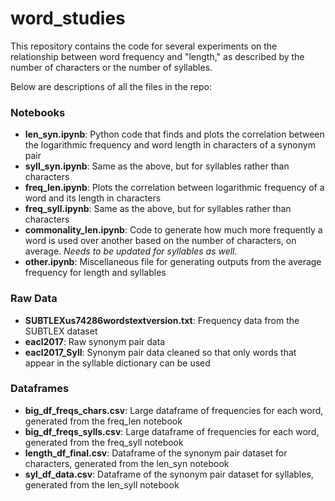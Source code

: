 # word_studies


This repository contains the code for several experiments on the relationship between word frequency and "length," as described by the number of characters or the number of syllables. 

Below are descriptions of all the files in the repo: 

### Notebooks ###
* **len_syn.ipynb**: Python code that finds and plots the correlation between the logarithmic frequency and word length in characters of a synonym pair 
* **syll_syn.ipynb**: Same as the above, but for syllables rather than characters
* **freq_len.ipynb**: Plots the correlation between logarithmic frequency of a word and its length in characters
* **freq_syll.ipynb**: Same as the above, but for syllables rather than characters
* **commonality_len.ipynb**: Code to generate how much more frequently a word is used over another based on the number of characters, on average. <i>Needs to be updated for syllables as well.</i>
* **other.ipynb**: Miscellaneous file for generating outputs from the average frequency for length and syllables

### Raw Data ###
* **SUBTLEXus74286wordstextversion.txt**: Frequency data from the SUBTLEX dataset 
* **eacl2017**: Raw synonym pair data 
* **eacl2017_Syll**: Synonym pair data cleaned so that only words that appear in the syllable dictionary can be used

### Dataframes ###
* **big_df_freqs_chars.csv**: Large dataframe of frequencies for each word, generated from the freq_len notebook 
* **big_df_freqs_sylls.csv**: Large dataframe of frequencies for each word, generated from the freq_syll notebook 
* **length_df_final.csv**: Dataframe of the synonym pair dataset for characters, generated from the len_syn notebook 
* **syl_df_data.csv**: Dataframe of the synonym pair dataset for syllables, generated from the len_syll notebook 